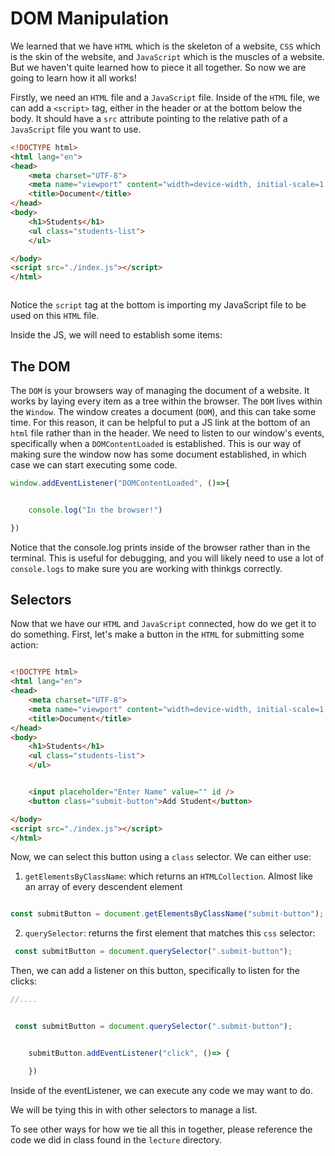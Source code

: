 # DOM Manipulation

We learned that we have `HTML` which is the skeleton of a website, `CSS` which is the skin of the website, and `JavaScript` which is the muscles of a website. But we haven't quite learned how to piece it all together. So now we are going to learn how it all works!


Firstly, we need an `HTML` file and a `JavaScript` file. Inside of the `HTML` file, we can add a `<script>` tag, either in the header or at the bottom below the body. It should have a `src` attribute pointing to the relative path of a `JavaScript` file you want to use.

```html
<!DOCTYPE html>
<html lang="en">
<head>
    <meta charset="UTF-8">
    <meta name="viewport" content="width=device-width, initial-scale=1.0">
    <title>Document</title>
</head>
<body>
    <h1>Students</h1>
    <ul class="students-list">
    </ul>

</body>
<script src="./index.js"></script>
</html>



```

Notice the `script` tag at the bottom is importing my JavaScript file to be used on this `HTML` file.

Inside the JS, we will need to establish some items:


## The DOM

The `DOM` is your browsers way of managing the document of a website. It works by laying every item as a tree within the browser. The `DOM` lives within the `Window`. The window creates a document (`DOM`), and this can take some time. For this reason, it can be helpful to put a JS link at the bottom of an `html` file rather than in the header. We need to listen to our window's events, specifically when a `DOMContentLoaded` is established. This is our way of making sure the window now has some document established, in which case we can start executing some code.

```js
window.addEventListener("DOMContentLoaded", ()=>{


    console.log("In the browser!")

})

```

Notice that the console.log prints inside of the browser rather than in the terminal. This is useful for debugging, and you will likely need to use a lot of `console.logs` to make sure you are working with thinkgs correctly.



## Selectors

Now that we have our `HTML` and `JavaScript` connected, how do we get it to do something. First, let's make a button in the `HTML` for submitting some action:


```html

<!DOCTYPE html>
<html lang="en">
<head>
    <meta charset="UTF-8">
    <meta name="viewport" content="width=device-width, initial-scale=1.0">
    <title>Document</title>
</head>
<body>
    <h1>Students</h1>
    <ul class="students-list">
    </ul>


    <input placeholder="Enter Name" value="" id />
    <button class="submit-button">Add Student</button>

</body>
<script src="./index.js"></script>
</html>

```

Now, we can select this button using a `class` selector. We can either use:

1. `getElementsByClassName`: which returns an `HTMLCollection`. Almost like an array of every descendent element

```js

const submitButton = document.getElementsByClassName("submit-button");
```

2. `querySelector`: returns the first element that matches this `css` selector:

```js
 const submitButton = document.querySelector(".submit-button");
```


Then, we can add a listener on this button, specifically to listen for the clicks:


```js
//....


 const submitButton = document.querySelector(".submit-button");


    submitButton.addEventListener("click", ()=> {

    })

```


Inside of the eventListener, we can execute any code we may want to do.

We will be tying this in with other selectors to manage a list.

To see other ways for how we tie all this in together, please reference the code we did in class found in the `lecture` directory.
